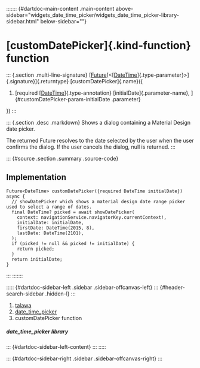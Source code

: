 ::::::: {#dartdoc-main-content .main-content above-sidebar="widgets_date_time_picker/widgets_date_time_picker-library-sidebar.html" below-sidebar=""}
<div>

# [customDatePicker]{.kind-function} function

</div>

::: {.section .multi-line-signature}
[[Future](https://api.flutter.dev/flutter/dart-core/Future-class.html)[\<[[DateTime](https://api.flutter.dev/flutter/dart-core/DateTime-class.html)]{.type-parameter}\>]{.signature}]{.returntype}
[customDatePicker]{.name}({

1.  [required
    [[DateTime](https://api.flutter.dev/flutter/dart-core/DateTime-class.html)]{.type-annotation}
    [initialDate]{.parameter-name},
    ]{#customDatePicker-param-initialDate .parameter}

})
:::

::: {.section .desc .markdown}
Shows a dialog containing a Material Design date picker.

The returned Future resolves to the date selected by the user when the
user confirms the dialog. If the user cancels the dialog, null is
returned.
:::

::: {#source .section .summary .source-code}
## Implementation

``` language-dart
Future<DateTime> customDatePicker({required DateTime initialDate}) async {
  // showDatePicker which shows a material design date range picker used to select a range of dates.
  final DateTime? picked = await showDatePicker(
    context: navigationService.navigatorKey.currentContext!,
    initialDate: initialDate,
    firstDate: DateTime(2015, 8),
    lastDate: DateTime(2101),
  );
  if (picked != null && picked != initialDate) {
    return picked;
  }
  return initialDate;
}
```
:::
:::::::

::::: {#dartdoc-sidebar-left .sidebar .sidebar-offcanvas-left}
::: {#header-search-sidebar .hidden-l}
:::

1.  [talawa](../index.html)
2.  [date_time_picker](../widgets_date_time_picker/)
3.  customDatePicker function

##### date_time_picker library

::: {#dartdoc-sidebar-left-content}
:::
:::::

::: {#dartdoc-sidebar-right .sidebar .sidebar-offcanvas-right}
:::
